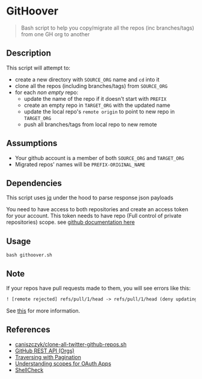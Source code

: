 # GitHoover

> Bash script to help you copy/migrate all the repos (inc branches/tags) from one GH org to another

## Description

This script will attempt to:

- create a new directory with `SOURCE_ORG` name and `cd` into it
- clone all the repos (including branches/tags) from `SOURCE_ORG`
- for each _non empty_ repo:
  - update the name of the repo if it doesn't start with `PREFIX`
  - create an empty repo in `TARGET_ORG` with the updated name
  - update the local repo's `remote origin` to point to new repo in `TARGET_ORG`
  - push all branches/tags from local repo to new remote

## Assumptions

- Your github account is a member of both `SOURCE_ORG` and `TARGET_ORG`
- Migrated repos' names will be `PREFIX-ORIGINAL_NAME`

## Dependencies

This script uses [jq](https://stedolan.github.io/jq/download/) under the hood to parse response json payloads

You need to have access to both repositories and create an access token for your account. This token needs to have repo (Full control of private repositories) scope. see [github documentation here](https://help.github.com/articles/creating-a-personal-access-token-for-the-command-line/)

## Usage

```shell
bash githoover.sh
```

## Note

If your repos have pull requests made to them, you will see errors like this:

```txt
! [remote rejected] refs/pull/1/head -> refs/pull/1/head (deny updating a hidden ref)
```

See [this](https://stackoverflow.com/questions/34265266/remote-rejected-errors-after-mirroring-a-git-repository) for more information.

## References

- [caniszczyk/clone-all-twitter-github-repos.sh](https://gist.github.com/caniszczyk/3856584)
- [GitHub REST API (Orgs)](https://developer.github.com/v3/orgs/)
- [Traversing with Pagination](https://developer.github.com/v3/guides/traversing-with-pagination/)
- [Understanding scopes for OAuth Apps](https://developer.github.com/apps/building-oauth-apps/understanding-scopes-for-oauth-apps/)
- [ShellCheck](https://www.shellcheck.net/)
